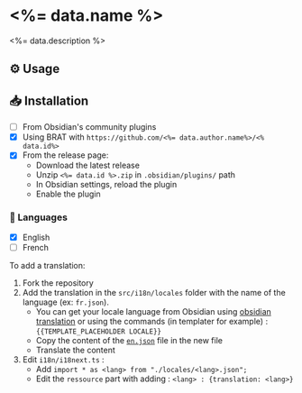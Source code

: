 # <%= data.name %>

<%= data.description %>

## ⚙️ Usage


## 📥 Installation

- [ ] From Obsidian's community plugins
- [x] Using BRAT with `https://github.com/<%= data.author.name%>/<% data.id%>`
- [x] From the release page: 
    - Download the latest release
    - Unzip `<%= data.id %>.zip` in `.obsidian/plugins/` path
    - In Obsidian settings, reload the plugin
    - Enable the plugin


### 🎼 Languages

- [x] English
- [ ] French

To add a translation:
1. Fork the repository
2. Add the translation in the `src/i18n/locales` folder with the name of the language (ex: `fr.json`). 
    - You can get your locale language from Obsidian using [obsidian translation](https://github.com/obsidianmd/obsidian-translations) or using the commands (in templater for example) : `{{TEMPLATE_PLACEHOLDER LOCALE}}`
    - Copy the content of the [`en.json`](./src/i18n/locales/en.json) file in the new file
    - Translate the content
3. Edit `i18n/i18next.ts` :
    - Add `import * as <lang> from "./locales/<lang>.json";`
    - Edit the `ressource` part with adding : `<lang> : {translation: <lang>}`

